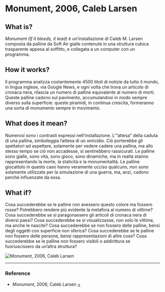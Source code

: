 # Monument, 2006, Caleb Larsen

## What is?
_Monument (If it bleeds, it lead)_ è un’installazione di Caleb M. Larsen composta da palline da Soft Air gialle contenute in una struttura cubica trasparente appesa al soffitto, e collegata a un computer con un programma.

## How it works?
Il programma analizza costantemente 4500 titoli di notizie da tutto il mondo, in lingua inglese, via Google News, e ogni volta che trova un articolo di cronaca nera, rilascia un numero di palline equivalente al numero di morti. Queste palline cadono sul pavimento, accumulandosi in modo sempre diverso sulla superficie: queste piramidi, in continua crescita, formeranno una sorta di monumento sempre in movimento.

## What does it mean?
Numerosi sono i contrasti espressi nell’installazione. L’“attesa” della caduta di una pallina, simboleggia l’attesa di un omicidio. Ciò porterebbe gli spettatori ad aspettare, solamente per vedere cadere una pallina, ma allo stesso tempo se ciò non accadesse, si sentirebbero rassicurati. Le palline sono gialle, sono vita, sono gioco, sono dinamiche, ma in realtà stanno rappresentando la morte, la staticità e la monumentalità. Le palline giocattolo in questo caso hanno veramente ucciso qualcuno, non sono solamente utilizzate per la simulazione di una guerra, ma, anzi, cadono perché influenzate da essa.

## What if?
Cosa succederebbe se le palline non avessero questo colore ma fossero rosse? Potrebbero rendere più evidente la metafora al numero di vittime? Cosa succederebbe se si paragonassero gli articoli di cronaca nera di diversi paesi? Cosa succederebbe se si visualizzasse, non solo le vittime, ma anche le nascite? Cosa succederebbe se non fossero delle palline, bensì degli oggetti con superficie non sferica? Cosa succederebbe se le palline non fossero delle persone, bensì rappresentazioni di altre cose? Cosa succederebbe se le palline non fossero visibili o addirittura se fuoriuscissero da un’altra struttura?

![Monument, 2006, Caleb Larsen](http://www.asquare.org/networkresearch/wp-content/uploads/2008/10/monument-bbs.jpg)

--- 

### Reference
- _Monument_, 2006, Caleb Larsen [+](https://we-make-money-not-art.com/monument_if_it/)
